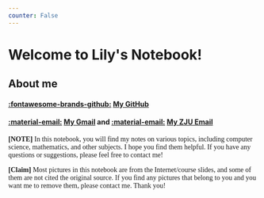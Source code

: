 ```yaml
---
counter: False   
---
```


# Welcome to Lily's Notebook!  

## About me
#### [:fontawesome-brands-github:](https://github.com/sorceressyidi) [My GitHub](https://github.com/sorceressyidi)
#### [:material-email:](mailto:zhangyidi.lily@gmail.com) [My Gmail](mailto:zhangyidi.lily@gmail.com)   and [:material-email:](mailto:sorceressyidi@zju.edu.cn) [My ZJU Email](mailto:sorceressyidi@zju.edu.cn)

<font face = "Times New Roman">

**[NOTE]** In this notebook, you will find my notes on various topics, including computer science, mathematics, and other subjects. I hope you find them helpful. If you have any questions or suggestions, please feel free to contact me!

**[Claim]** Most pictures in this notebook are from the Internet/course slides, and some of them are not cited the original source. If you find any pictures that belong to you and you want me to remove them, please contact me. Thank you!

</font>







